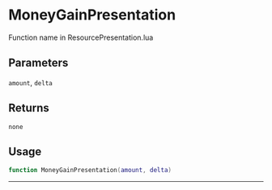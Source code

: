 # MoneyGainPresentation
Function name in ResourcePresentation.lua
## Parameters
`amount`, `delta`
## Returns
`none`
## Usage
```lua
function MoneyGainPresentation(amount, delta)
```
---
